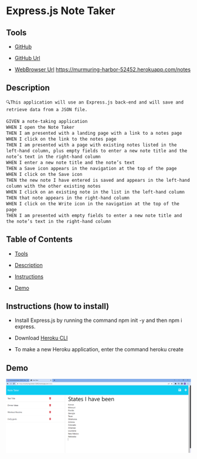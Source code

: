 # Express.js Note Taker


## Tools
  *  [GitHub](https://github.com/TuddaT0224/Note-Taker-Express)

  *  [GitHub Url](https://tuddat0224.github.io/Note-Taker-Express/)

  *  [WebBrowser Url](https://murmuring-harbor-52452.herokuapp.com/notes) https://murmuring-harbor-52452.herokuapp.com/notes



## Description

    🔍This application will use an Express.js back-end and will save and retrieve data from a JSON file. 

    GIVEN a note-taking application
    WHEN I open the Note Taker
    THEN I am presented with a landing page with a link to a notes page
    WHEN I click on the link to the notes page
    THEN I am presented with a page with existing notes listed in the left-hand column, plus empty fields to enter a new note title and the note’s text in the right-hand column
    WHEN I enter a new note title and the note’s text
    THEN a Save icon appears in the navigation at the top of the page
    WHEN I click on the Save icon
    THEN the new note I have entered is saved and appears in the left-hand column with the other existing notes
    WHEN I click on an existing note in the list in the left-hand column
    THEN that note appears in the right-hand column
    WHEN I click on the Write icon in the navigation at the top of the page
    THEN I am presented with empty fields to enter a new note title and the note’s text in the right-hand column

## Table of Contents

* [Tools](#tools)

* [Description](#description)

* [Instructions](#instructions-how-to-install)

* [Demo](#demo)

## Instructions (how to install)

* Install Express.js by running the command npm init -y and then npm i express.

* Download [Heroku CLI](https://devcenter.heroku.com/articles/heroku-cli)

* To make a new Heroku application, enter the command heroku create<app-name>

## Demo

![Alt text](public/images/Screenshot%202023-04-24%20153301.png)



